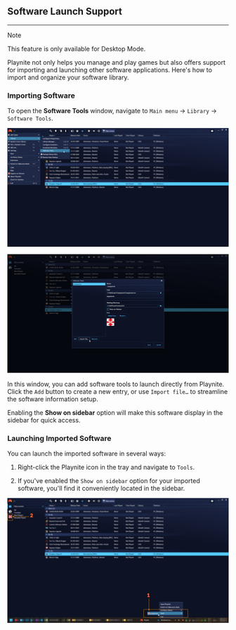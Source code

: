 ## Software Launch Support

---------------------

> [!NOTE]
>This feature is only available for Desktop Mode.

Playnite not only helps you manage and play games but also offers support for importing and launching other software applications. Here's how to import and organize your software library.

### Importing Software

To open the **Software Tools** window, navigate to `Main menu` -> `Library` -> `Software Tools`.

![Software Tools menu Item](images/softwareLaunchSupport__SoftwareMenuItem.jpg)

![Software Tools Window](images/softwareLaunchSupport__SoftwareToolsWindow.jpg)

In this window, you can add software tools to launch directly from Playnite. Click the `Add` button to create a new entry, or use `Import file…` to streamline the software information setup.

Enabling the **Show on sidebar** option will make this software display in the sidebar for quick access.

### Launching Imported Software

You can launch the imported software in several ways:

1. Right-click the Playnite icon in the tray and navigate to `Tools`.

2. If you've enabled the `Show on sidebar` option for your imported software, you'll find it conveniently located in the sidebar.

![Software Launch](images/softwareLaunchSupport_LaunchSoftware.jpg)

